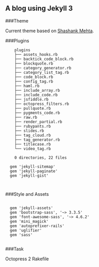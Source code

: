 ## A blog using Jekyll 3


###Theme

Current theme based on [Shashank Mehta](https://shashankmehta.in/archive/2012/greyshade.html). 


###Plugins

```
	plugins
	├── assets_hooks.rb
	├── backtick_code_block.rb
	├── blockquote.rb
	├── category_generator.rb
	├── category_list_tag.rb
	├── code_block.rb
	├── config_tag.rb
	├── haml.rb
	├── include_array.rb
	├── include_code.rb
	├── jsfiddle.rb
	├── octopress_filters.rb
	├── pullquote.rb
	├── pygments_code.rb
	├── raw.rb
	├── render_partial.rb
	├── rubypants.rb
	├── slides.rb
	├── tag_cloud.rb
	├── tag_generator.rb
	├── titlecase.rb
	└── video_tag.rb

	0 directories, 22 files

  gem 'jekyll-sitemap'
  gem 'jekyll-paginate'
  gem 'jekyll-gist'



```


###Style and Assets

```

  gem 'jekyll-assets'
  gem 'bootstrap-sass', '~> 3.3.5'
  gem 'font-awesome-sass', '~> 4.6.2'
  gem 'mini_magick'
  gem 'autoprefixer-rails'
  gem 'uglifier'
  gem 'sass'


```


###Task

Octopress 2 Rakefile





